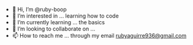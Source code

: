 - 👋 Hi, I’m @ruby-boop
- 👀 I’m interested in ... learning how to code 
- 🌱 I’m currently learning ... the basics  
- 💞️ I’m looking to collaborate on ...
- 📫 How to reach me ... through my email rubyaguirre936@gmail.com

<!---
ruby-boop/ruby-boop is a ✨ special ✨ repository because its `README.md` (this file) appears on your GitHub profile.
You can click the Preview link to take a look at your changes.
--->
